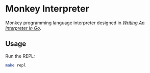 # Monkey Interpreter

Monkey programming language interpreter designed in [_Writing An Interpreter In Go_](https://interpreterbook.com/).

## Usage

Run the REPL:

```sh
make repl
```
